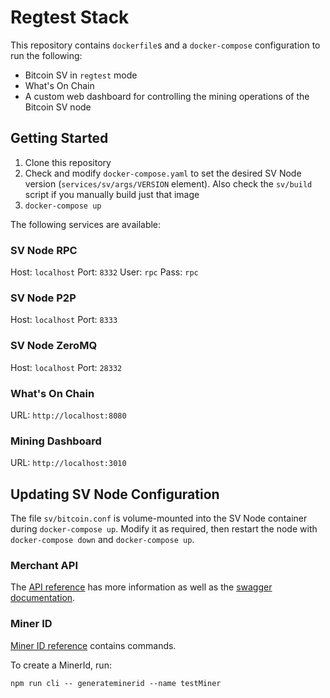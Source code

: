 # Regtest Stack

This repository contains `dockerfile`s and a `docker-compose` configuration to run the following:

* Bitcoin SV in `regtest` mode
* What's On Chain
* A custom web dashboard for controlling the mining operations of the Bitcoin SV node

## Getting Started

1. Clone this repository
2. Check and modify `docker-compose.yaml` to set the desired SV Node version (`services/sv/args/VERSION` element). Also check the `sv/build` script if you manually build just that image
3. `docker-compose up`

The following services are available:

### SV Node RPC

Host: `localhost`
Port: `8332`
User: `rpc`
Pass: `rpc`

### SV Node P2P

Host: `localhost`
Port: `8333`

### SV Node ZeroMQ

Host: `localhost`
Port: `28332`

### What's On Chain

URL: `http://localhost:8080`

### Mining Dashboard

URL: `http://localhost:3010`

## Updating SV Node Configuration

The file `sv/bitcoin.conf` is volume-mounted into the SV Node container during `docker-compose up`. Modify it as required, then restart the node with `docker-compose down` and `docker-compose up`.

### Merchant API

The [API reference](https://github.com/bitcoin-sv/merchantapi-reference) has more information as well as the [swagger documentation](https://bitcoin-sv.github.io/merchantapi-reference).

### Miner ID

[Miner ID reference](https://github.com/bitcoin-sv/minerid-reference) contains commands.

To create a MinerId, run:

```
npm run cli -- generateminerid --name testMiner
```